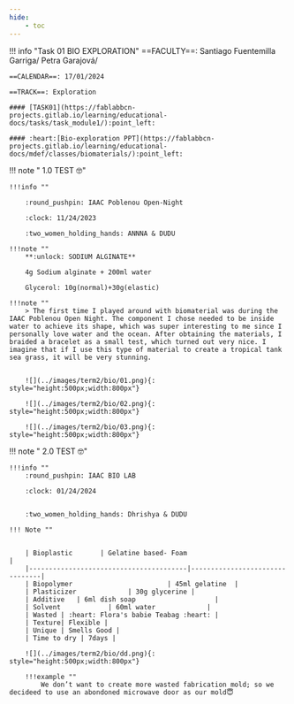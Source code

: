 ```yaml
---
hide:
    - toc
---
```



!!! info "Task 01 BIO EXPLORATION"
    ==FACULTY==: Santiago Fuentemilla Garriga/ Petra Garajová/

    ==CALENDAR==: 17/01/2024 

    ==TRACK==: Exploration

    #### [TASK01](https://fablabbcn-projects.gitlab.io/learning/educational-docs/tasks/task_module1/):point_left:

    #### :heart:[Bio-exploration PPT](https://fablabbcn-projects.gitlab.io/learning/educational-docs/mdef/classes/biomaterials/):point_left:

!!! note " 1.0 TEST :nerd_face:"

    !!!info ""

        :round_pushpin: IAAC Poblenou Open-Night 

        :clock: 11/24/2023

        :two_women_holding_hands: ANNNA & DUDU

    !!!note ""
        **:unlock: SODIUM ALGINATE**

        4g Sodium alginate + 200ml water

        Glycerol: 10g(normal)+30g(elastic)

    !!!note ""
        > The first time I played around with biomaterial was during the IAAC Poblenou Open Night. The component I chose needed to be inside water to achieve its shape, which was super interesting to me since I personally love water and the ocean. After obtaining the materials, I braided a bracelet as a small test, which turned out very nice. I imagine that if I use this type of material to create a tropical tank sea grass, it will be very stunning.


        ![](../images/term2/bio/01.png){: style="height:500px;width:800px"}

        ![](../images/term2/bio/02.png){: style="height:500px;width:800px"}

        ![](../images/term2/bio/03.png){: style="height:500px;width:800px"}




!!! note " 2.0 TEST :nerd_face:"

    !!!info ""
        :round_pushpin: IAAC BIO LAB

        :clock: 01/24/2024


        :two_women_holding_hands: Dhrishya & DUDU

    !!! Note "" 


        | Bioplastic       | Gelatine based- Foam                          |
        |----------------------------------------|--------------------------------|
        | Biopolymer                        | 45ml gelatine  |
        | Plasticizer             | 30g glycerine |
        | Additive   | 6ml dish soap                    |
        | Solvent            | 60ml water             |
        | Wasted | :heart: Flora's babie Teabag :heart: |
        | Texture| Flexible |
        | Unique | Smells Good | 
        | Time to dry | 7days |

        ![](../images/term2/bio/dd.png){: style="height:500px;width:800px"}

        !!!example ""
            We don’t want to create more wasted fabrication mold; so we decideed to use an abondoned microwave door as our mold😇
        


